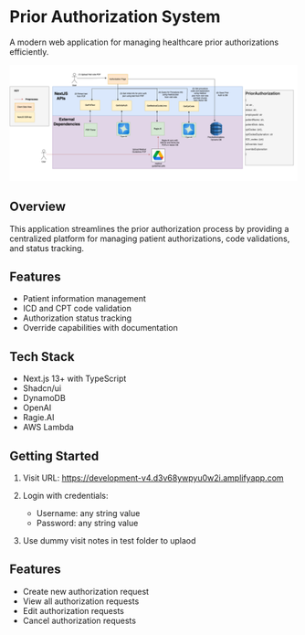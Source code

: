 # Prior Authorization System

A modern web application for managing healthcare prior authorizations efficiently.

![Prior Authorization System Diagram](public/PriorAuthSysD.png)

## Overview

This application streamlines the prior authorization process by providing a centralized platform for managing patient authorizations, code validations, and status tracking.

## Features

- Patient information management
- ICD and CPT code validation
- Authorization status tracking
- Override capabilities with documentation

## Tech Stack

- Next.js 13+ with TypeScript
- Shadcn/ui
- DynamoDB
- OpenAI
- Ragie.AI
- AWS Lambda

## Getting Started
1. Visit URL: https://development-v4.d3v68ywpyu0w2i.amplifyapp.com
2. Login with credentials:
    - Username: any string value
    - Password: any string value 

3. Use dummy visit notes in test folder to uplaod

## Features

- Create new authorization request
- View all authorization requests
- Edit authorization requests
- Cancel authorization requests

